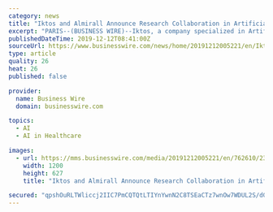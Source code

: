 ```yaml
---
category: news
title: "Iktos and Almirall Announce Research Collaboration in Artificial Intelligence for New Drug Design"
excerpt: "PARIS--(BUSINESS WIRE)--Iktos, a company specialized in Artificial Intelligence for novel drug design and Almirall ... About Almirall Almirall is a leading skin-health focused global pharmaceutical company that partners with healthcare professionals, applying Science to provide medical solutions to patients and future generations."
publishedDateTime: 2019-12-12T08:41:00Z
sourceUrl: https://www.businesswire.com/news/home/20191212005221/en/Iktos-Almirall-Announce-Research-Collaboration-Artificial-Intelligence
type: article
quality: 26
heat: 26
published: false

provider:
  name: Business Wire
  domain: businesswire.com

topics:
  - AI
  - AI in Healthcare

images:
  - url: https://mms.businesswire.com/media/20191212005221/en/762610/23/Logo-Iktos.jpg
    width: 1200
    height: 627
    title: "Iktos and Almirall Announce Research Collaboration in Artificial Intelligence for New Drug Design"

secured: "qpshOuRLTWliccj2IIC7PmCQTQtLTIYnYwnN2C8TSEaCTz7wnOw7WDUL2S/dG6rJ0Lqxf/hZ8r7gIVVgKSfPmAHMbJdZd9Ej/ProRN3lyq+iuhcCHDiTwhH5KFae3LKJvRdjwQeFU4jsllfm8dbqeVnEoKzo7HTElnJfWYbsr4AS7DDG8esabLuyIKpn4EvOi/n94Wc20eOmH3gZhhyIsKdgQbO0t3ozc6p5x9C8HThWSr+t5CwQH9LhOWkK0ctpQujxzrHcUKPOpFB3JKFX7A==;theqdtFndJ00L+WHxZdvPQ=="
---
```


